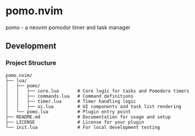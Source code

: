 # pomo.nvim

pomo - a neovim pomodor timer and task manager

## Development

### Project Structure

```
pomo.nvim/
├── lua/
│   ├── pomo/
│   │   ├── core.lua       # Core logic for tasks and Pomodoro timers
│   │   ├── commands.lua   # Command definitions
│   │   ├── timer.lua      # Timer handling logic
│   │   ├── ui.lua         # UI components and task list rendering
│   └── pomo.lua           # Plugin entry point
├── README.md              # Documentation for usage and setup
├── LICENSE                # License for your plugin
└── init.lua               # For local development testing
```
